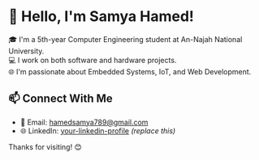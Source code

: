 # 👋 Hello, I'm Samya Hamed!

🎓 I'm a 5th-year Computer Engineering student at An-Najah National University.  
💻 I work on both software and hardware projects.  
🌐 I'm passionate about Embedded Systems, IoT, and Web Development.


## 📫 Connect With Me
- 📧 Email: hamedsamya789@gmail.com
- 🌐 LinkedIn: [your-linkedin-profile](https://linkedin.com/in/your-profile) *(replace this)*

Thanks for visiting! 😊
